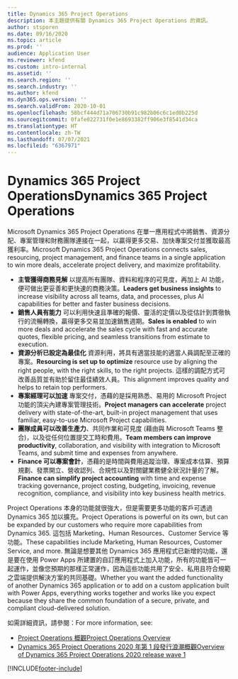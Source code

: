 ```yaml
---
title: Dynamics 365 Project Operations
description: 本主題提供有關 Dynamics 365 Project Operations 的資訊。
author: stsporen
ms.date: 09/16/2020
ms.topic: article
ms.prod: ''
audience: Application User
ms.reviewer: kfend
ms.custom: intro-internal
ms.assetid: ''
ms.search.region: ''
ms.search.industry: ''
ms.author: kfend
ms.dyn365.ops.version: ''
ms.search.validFrom: 2020-10-01
ms.openlocfilehash: 58bcf444d71a706730b91c982b06c6c1ed0b225d
ms.sourcegitcommit: 0fafe022731f0e1e8693382ff906e3f8541d34ca
ms.translationtype: HT
ms.contentlocale: zh-TW
ms.lasthandoff: 07/07/2021
ms.locfileid: "6367971"
---
```

# <a name="dynamics-365-project-operations"></a><span data-ttu-id="d3411-103">Dynamics 365 Project Operations</span><span class="sxs-lookup"><span data-stu-id="d3411-103">Dynamics 365 Project Operations</span></span>

<span data-ttu-id="d3411-104">Microsoft Dynamics 365 Project Operations 在單一應用程式中將銷售、資源分配、專案管理和財務團隊連接在一起，以贏得更多交易、加快專案交付並獲取最高獲利率。</span><span class="sxs-lookup"><span data-stu-id="d3411-104">Microsoft Dynamics 365 Project Operations connects sales, resourcing, project management, and finance teams in a single application to win more deals, accelerate project delivery, and maximize profitability.</span></span>

-   <span data-ttu-id="d3411-105">**主管獲得商務見解** 以提高所有團隊、資料和程序的可見度，再加上 AI 功能，便可做出更妥善和更快速的商務決策。</span><span class="sxs-lookup"><span data-stu-id="d3411-105">**Leaders get business insights** to increase visibility across all teams, data, and processes, plus AI capabilities for better and faster business decisions.</span></span>
-   <span data-ttu-id="d3411-106">**銷售人員有能力** 可以利用快速且準確的報價、靈活的定價以及從估計到貫徹執行的流暢轉換，贏得更多交易並加速銷售週期。</span><span class="sxs-lookup"><span data-stu-id="d3411-106">**Sales is enabled** to win more deals and accelerate the sales cycle with fast and accurate quotes, flexible pricing, and seamless transitions from estimate to execution.</span></span>
-   <span data-ttu-id="d3411-107">**資源分析已設定為最佳化** 資源利用，將具有適當技能的適當人員調配至正確的專案。</span><span class="sxs-lookup"><span data-stu-id="d3411-107">**Resourcing is set up to optimize** resource use by aligning the right people, with the right skills, to the right projects.</span></span> <span data-ttu-id="d3411-108">這樣的調配方式可改善品質並有助於留住最佳績效人員。</span><span class="sxs-lookup"><span data-stu-id="d3411-108">This alignment improves quality and helps to retain top performers.</span></span>
-   <span data-ttu-id="d3411-109">**專案經理可以加速** 專案交付，憑藉的是採用熟悉、易用的 Microsoft Project 功能的頂尖內建專案管理技術。</span><span class="sxs-lookup"><span data-stu-id="d3411-109">**Project managers can accelerate** project delivery with state-of-the-art, built-in project management that uses familiar, easy-to-use Microsoft Project capabilities.</span></span>
-   <span data-ttu-id="d3411-110">**團隊成員可以改善生產力**、共同作業和可見度 (藉由與 Microsoft Teams 整合)，以及從任何位置提交工時和費用。</span><span class="sxs-lookup"><span data-stu-id="d3411-110">**Team members can improve productivity**, collaboration, and visibility with integration to Microsoft Teams, and submit time and expenses from anywhere.</span></span>
-   <span data-ttu-id="d3411-111">**Finance 可以專案會計**，憑藉的是時間與費用追蹤治理、專案成本估算、預算規劃、發票開立、營收認列、合規性以及對關鍵業務健全狀況計量的了解。</span><span class="sxs-lookup"><span data-stu-id="d3411-111">**Finance can simplify project accounting** with time and expense tracking governance, project costing, budgeting, invoicing, revenue recognition, compliance, and visibility into key business health metrics.</span></span>

<span data-ttu-id="d3411-112">Project Operations 本身的功能就很強大，但是需要更多功能的客戶可透過 Dynamics 365 加以擴充。</span><span class="sxs-lookup"><span data-stu-id="d3411-112">Project Operations is powerful on its own, but can be expanded by our customers who require more capabilities from Dynamics 365.</span></span> <span data-ttu-id="d3411-113">這包括 Marketing、Human Resources、Customer Service 等功能。</span><span class="sxs-lookup"><span data-stu-id="d3411-113">These capabilities include Marketing, Human Resources, Customer Service, and more.</span></span> <span data-ttu-id="d3411-114">無論是想要其他 Dynamics 365 應用程式已新增的功能，還是要在使用 Power Apps 所建置的自訂應用程式上加入功能，所有的功能皆可一起運作，並像您預期的那樣正常運作，因為這些功能共用了安全、私用且符合規範之雲端提供解決方案的共同基礎。</span><span class="sxs-lookup"><span data-stu-id="d3411-114">Whether you want the added functionality of another Dynamics 365 application or to add on a custom application built with Power Apps, everything works together and works like you expect because they share the common foundation of a secure, private, and compliant cloud-delivered solution.</span></span>

<span data-ttu-id="d3411-115">如需詳細資訊，請參閱：</span><span class="sxs-lookup"><span data-stu-id="d3411-115">For more information, see:</span></span>

- [<span data-ttu-id="d3411-116">Project Operations 概觀</span><span class="sxs-lookup"><span data-stu-id="d3411-116">Project Operations Overview</span></span>](https://dynamics.microsoft.com/en-us/project-operations/overview/)
- [<span data-ttu-id="d3411-117">Dynamics 365 Project Operations 2020 年第 1 段發行浪潮概觀</span><span class="sxs-lookup"><span data-stu-id="d3411-117">Overview of Dynamics 365 Project Operations 2020 release wave 1</span></span>](/dynamics365-release-plan/2020wave1/dynamics365-project-operations/)



[!INCLUDE[footer-include](includes/footer-banner.md)]
